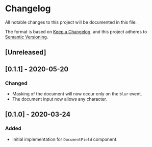 # Changelog
All notable changes to this project will be documented in this file.

The format is based on [Keep a Changelog](https://keepachangelog.com/en/1.0.0/),
and this project adheres to [Semantic Versioning](https://semver.org/spec/v2.0.0.html).

## [Unreleased]

## [0.1.1] - 2020-05-20
### Changed
- Masking of the document will now occur only on the `blur` event.
- The document input now allows any character.

## [0.1.0] - 2020-03-24
### Added
- Initial implementation for `DocumentField` component.
